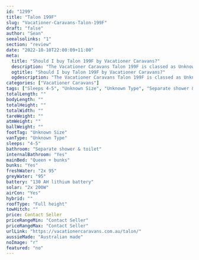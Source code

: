 ```yaml
---
id: "1299"
title: "Talon 199F"
slug: "Vacationer-Caravans-Talon-199F"
draft: "false"
author: "Sean"
seealsolinks: "1"
section: "review"
date: "2022-10-10T22:00:09+11:00"
meta:
  title: "Should I buy Talon 199F by Vacationer Caravans?"
  description: "The Vacationer Caravans Talon 199F is classed as Unknown Type, and sleeps 4-5 people. It is Australian made and comes in at Unknown Size. It generally has Separate shower & toilet."
  ogtitle: "Should I buy Talon 199F by Vacationer Caravans?"
  ogdescription: "The Vacationer Caravans Talon 199F is classed as Unknown Type, and sleeps 4-5 people. It is Australian made and comes in at Unknown Size. It generally has Separate shower & toilet."
categories: ["Vacationer Caravans"]
tags: ["Sleeps 4-5", "Unknown Size", "Unknown Type", "Separate shower & toilet", "Full height", "Price Unknown", "Australian made"]
totalLength: ""
bodyLength: ""
totalHeight: ""
totalWidth: ""
tareWeight: ""
atmWeight: ""
ballWeight: ""
footTag: "Unknown Size"
vanType: "Unknown Type"
sleeps: "4-5"
bathroom: "Separate shower & toilet"
internalBathroom: "Yes"
mainBed: "Queen + bunks"
bunks: "Yes"
freshWater: "2x 95"
greyWater: "95"
battery: "130 AH lithium battery"
solar: "2x 200W"
airCon: "Yes"
hybrid: ""
roofType: "Full height"
towHitch: ""
price: Contact Seller
priceRangeMin: "Contact Seller"
priceRangeMax: "Contact Seller"
urlLink: "https://vacationercaravans.com.au/talon/"
aussieMade: "Australian made"
noImage: "r"
featured: "no"
---
```

